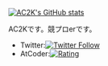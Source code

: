 
[![AC2K's GitHub stats](https://github-readme-stats.vercel.app/api?username=AC2-K)](https://github.com/anuraghazra/github-readme-stats)

AC2Kです。競プロerです。
- Twitter:[![Twitter Follow](https://img.shields.io/twitter/follow/ac2000_cp?style=social)](https://twitter.com/ac2000_cp) <br>
- AtCoder:[![Rating](https://badgen.org/img/atcoder/AC2K/rating/algorithm?style=plastic)](https://atcoder.jp/users/AC2K?contestType=algo)
